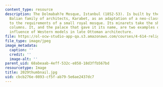 ```yaml
---
content_type: resource
description: The Dolmabah?e Mosque, Istanbul (1852-53). Is built by the first of the
  Balian family of architects, Karabet, as an adaptation of a neo-classical style
  to the requirements of a small royal mosque. Its minarets take the shape of Corinthian
  columns. It, and the palace that gave it its name, are two examples of the strong
  influence of Western models in late Ottoman architecture.
file: https://ol-ocw-studio-app-qa.s3.amazonaws.com/courses/4-614-religious-architecture-and-islamic-cultures-fall-2002/cbcb276e0893cf5fab795e6ae2437dc7_2029thumbnail.jpg
file_type: image/jpeg
image_metadata:
  caption: ''
  credit: ''
  image-alt: ''
parent_uid: 68abeaab-4eff-532c-e858-18d3ffb567bd
resourcetype: Image
title: 2029thumbnail.jpg
uid: cbcb276e-0893-cf5f-ab79-5e6ae2437dc7
---
```

